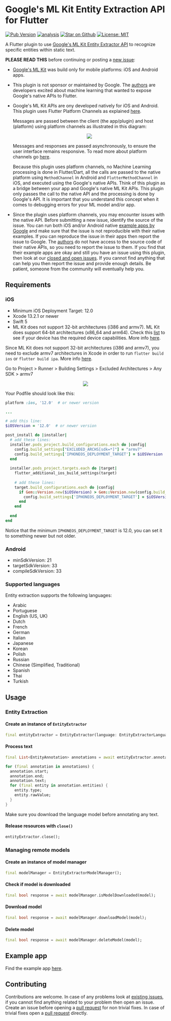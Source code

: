 # Google's ML Kit Entity Extraction API for Flutter

[![Pub Version](https://img.shields.io/pub/v/google_mlkit_entity_extraction)](https://pub.dev/packages/google_mlkit_entity_extraction)
[![analysis](https://github.com/flutter-ml/google_ml_kit_flutter/actions/workflows/flutter.yml/badge.svg)](https://github.com/flutter-ml/google_ml_kit_flutter/actions)
[![Star on Github](https://img.shields.io/github/stars/flutter-ml/google_ml_kit_flutter.svg?style=flat&logo=github&colorB=deeppink&label=stars)](https://github.com/flutter-ml/google_ml_kit_flutter)
[![License: MIT](https://img.shields.io/badge/license-MIT-purple.svg)](https://opensource.org/licenses/MIT)

A Flutter plugin to use [Google's ML Kit Entity Extractor API](https://developers.google.com/ml-kit/language/entity-extraction) to recognize specific entities within static text.

**PLEASE READ THIS** before continuing or posting a [new issue](https://github.com/flutter-ml/google_ml_kit_flutter/issues):

- [Google's ML Kit](https://developers.google.com/ml-kit) was build only for mobile platforms: iOS and Android apps.

- This plugin is not sponsor or maintained by Google. The [authors](https://github.com/flutter-ml/google_ml_kit_flutter/blob/master/AUTHORS) are developers excited about machine learning that wanted to expose Google's native APIs to Flutter.

- Google's ML Kit APIs are ony developed natively for iOS and Android. This plugin uses Flutter Platform Channels as explained [here](https://docs.flutter.dev/development/platform-integration/platform-channels).

  Messages are passed between the client (the app/plugin) and host (platform) using platform channels as illustrated in this diagram:

  <p align="center" width="100%">
    <img src="https://docs.flutter.dev/assets/images/docs/PlatformChannels.png"> 
  </p>

  Messages and responses are passed asynchronously, to ensure the user interface remains responsive. To read more about platform channels go [here](https://docs.flutter.dev/development/platform-integration/platform-channels).

  Because this plugin uses platform channels, no Machine Learning processing is done in Flutter/Dart, all the calls are passed to the native platform using `MethodChannel` in Android and `FlutterMethodChannel` in iOS, and executed using the Google's native APIs. Think of this plugin as a bridge between your app and Google's native ML Kit APIs. This plugin only passes the call to the native API and the processing is done by Google's API. It is important that you understand this concept when it comes to debugging errors for your ML model and/or app.

- Since the plugin uses platform channels, you may encounter issues with the native API. Before submitting a new issue, identify the source of the issue. You can run both iOS and/or Android native [example apps by Google](https://github.com/googlesamples/mlkit) and make sure that the issue is not reproducible with their native examples. If you can reproduce the issue in their apps then report the issue to Google. The [authors](https://github.com/flutter-ml/google_ml_kit_flutter/blob/master/AUTHORS) do not have access to the source code of their native APIs, so you need to report the issue to them. If you find that their example apps are okay and still you have an issue using this plugin, then look at our [closed and open issues](https://github.com/flutter-ml/google_ml_kit_flutter/issues). If you cannot find anything that can help you then report the issue and provide enough details. Be patient, someone from the community will eventually help you.

## Requirements

### iOS

- Minimum iOS Deployment Target: 12.0
- Xcode 13.2.1 or newer
- Swift 5
- ML Kit does not support 32-bit architectures (i386 and armv7). ML Kit does support 64-bit architectures (x86_64 and arm64). Check this [list](https://developer.apple.com/support/required-device-capabilities/) to see if your device has the required device capabilities. More info [here](https://developers.google.com/ml-kit/migration/ios).

Since ML Kit does not support 32-bit architectures (i386 and armv7), you need to exclude armv7 architectures in Xcode in order to run `flutter build ios` or `flutter build ipa`. More info [here](https://developers.google.com/ml-kit/migration/ios).

Go to Project > Runner > Building Settings > Excluded Architectures > Any SDK > armv7

<p align="center" width="100%">
  <img src="https://github.com/flutter-ml/google_ml_kit_flutter/blob/master/resources/build_settings_01.png">
</p>

Your Podfile should look like this:

```ruby
platform :ios, '12.0'  # or newer version

...

# add this line:
$iOSVersion = '12.0'  # or newer version

post_install do |installer|
  # add these lines:
  installer.pods_project.build_configurations.each do |config|
    config.build_settings["EXCLUDED_ARCHS[sdk=*]"] = "armv7"
    config.build_settings['IPHONEOS_DEPLOYMENT_TARGET'] = $iOSVersion
  end
  
  installer.pods_project.targets.each do |target|
    flutter_additional_ios_build_settings(target)
    
    # add these lines:
    target.build_configurations.each do |config|
      if Gem::Version.new($iOSVersion) > Gem::Version.new(config.build_settings['IPHONEOS_DEPLOYMENT_TARGET'])
        config.build_settings['IPHONEOS_DEPLOYMENT_TARGET'] = $iOSVersion
      end
    end
    
  end
end
```

Notice that the minimum `IPHONEOS_DEPLOYMENT_TARGET` is 12.0, you can set it to something newer but not older.

### Android

- minSdkVersion: 21
- targetSdkVersion: 33
- compileSdkVersion: 33

### Supported languages

Entity extraction supports the following languages:

- Arabic
- Portuguese
- English (US, UK)
- Dutch
- French
- German
- Italian
- Japanese
- Korean
- Polish
- Russian
- Chinese (Simplified, Traditional)
- Spanish
- Thai
- Turkish

## Usage

### Entity Extraction

#### Create an instance of `EntityExtractor`

```dart
final entityExtractor = EntityExtractor(language: EntityExtractorLanguage.english);
```

#### Process text

```dart
final List<EntityAnnotation> annotations = await entityExtractor.annotateText(text);

for (final annotation in annotations) {
  annotation.start;
  annotation.end;
  annotation.text;
  for (final entity in annotation.entities) {
    entity.type;
    entity.rawValue;
  }
}
```

Make sure you download the language model before annotating any text.

#### Release resources with `close()`

```dart
entityExtractor.close();
```

### Managing remote models

#### Create an instance of model manager

```dart
final modelManager = EntityExtractorModelManager();
```

#### Check if model is downloaded

```dart
final bool response = await modelManager.isModelDownloaded(model);
```

#### Download model

```dart
final bool response = await modelManager.downloadModel(model);
```

#### Delete model

```dart
final bool response = await modelManager.deleteModel(model);
```

## Example app

Find the example app [here](https://github.com/flutter-ml/google_ml_kit_flutter/tree/master/packages/example).

## Contributing

Contributions are welcome.
In case of any problems look at [existing issues](https://github.com/flutter-ml/google_ml_kit_flutter/issues), if you cannot find anything related to your problem then open an issue.
Create an issue before opening a [pull request](https://github.com/flutter-ml/google_ml_kit_flutter/pulls) for non trivial fixes.
In case of trivial fixes open a [pull request](https://github.com/flutter-ml/google_ml_kit_flutter/pulls) directly.
